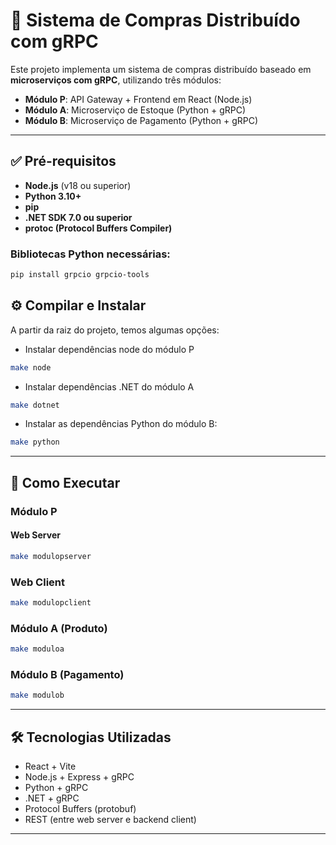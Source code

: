 # 🛒 Sistema de Compras Distribuído com gRPC

Este projeto implementa um sistema de compras distribuído baseado em **microserviços com gRPC**, utilizando três módulos:

- **Módulo P**: API Gateway + Frontend em React (Node.js)
- **Módulo A**: Microserviço de Estoque (Python + gRPC)
- **Módulo B**: Microserviço de Pagamento (Python + gRPC)

---

## ✅ Pré-requisitos

- **Node.js** (v18 ou superior)
- **Python 3.10+**
- **pip**
- **.NET SDK 7.0 ou superior**
- **protoc (Protocol Buffers Compiler)**

### Bibliotecas Python necessárias:

```bash
pip install grpcio grpcio-tools
```

## ⚙️ Compilar e Instalar

A partir da raiz do projeto, temos algumas opções:

- Instalar dependências node do módulo P
```bash
make node
```

- Instalar dependências .NET do módulo A
```bash
make dotnet
```

- Instalar as dependências Python do módulo B:
```bash
make python
```

---

## 🚀 Como Executar

### Módulo P
#### Web Server
```bash
make modulopserver
```
### Web Client
```bash
make modulopclient
```

### Módulo A (Produto)

```bash
make moduloa
```

### Módulo B (Pagamento)

```bash
make modulob
```
---

## 🛠️ Tecnologias Utilizadas

- React + Vite
- Node.js + Express + gRPC
- Python + gRPC
- .NET + gRPC
- Protocol Buffers (protobuf)
- REST (entre web server e backend client)

---

